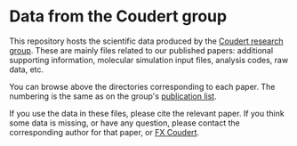 Data from the Coudert group
==

This repository hosts the scientific data produced by the [Coudert research group](https://www.coudert.name). These are mainly files related to our published papers: additional supporting information, molecular simulation input files, analysis codes, raw data, etc.

You can browse above the directories corresponding to each paper. The numbering is the same as on the group's [publication list](https://www.coudert.name/publications.html).

If you use the data in these files, please cite the relevant paper. If you think some data is missing, or have any question, please contact the corresponding author for that paper, or [FX Coudert](https://www.coudert.name/fx.html).

